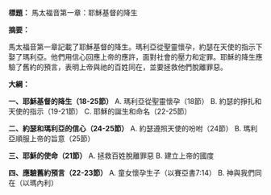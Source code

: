 **標題：** 馬太福音第一章：耶穌基督的降生

**摘要：**

馬太福音第一章記載了耶穌基督的降生。瑪利亞從聖靈懷孕，約瑟在天使的指示下娶了瑪利亞。他們用信心回應上帝的應許，面對社會的壓力和定罪。耶穌的降生應驗了舊約的預言，表明上帝與祂的百姓同在，並要拯救他們脫離罪惡。

**大綱：**

**一、耶穌基督的降生（18-25節）**
    A. 瑪利亞從聖靈懷孕（18節）
    B. 約瑟的掙扎和天使的指示（19-21節）
    C. 耶穌的誕生和命名（22-25節）

**二、約瑟和瑪利亞的信心（24-25節）**
    A. 約瑟遵照天使的吩咐（24節）
    B. 瑪利亞順服上帝的旨意（25節）

**三、耶穌的使命（21節）**
    A. 拯救百姓脫離罪惡
    B. 建立上帝的國度

**四、應驗舊約預言（22-23節）**
    A. 童女懷孕生子（以賽亞書7:14）
    B. 神與我們同在（以瑪內利）
